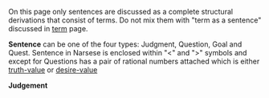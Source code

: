 On this page only sentences are discussed as a complete structural derivations that consist of terms.  Do not mix them with "term as a sentence" discussed in [term](https://github.com/opennars/opennars/wiki/Term:-types,-format) page.

**Sentence** can be one of the four types: Judgment, Question, Goal and Quest. Sentence in Narsese is enclosed within "<" and ">" symbols and except for Questions has a pair of rational numbers attached which is either [truth-value](https://github.com/opennars/opennars/wiki/Truth-Value:-Definition-and-Examples) or [desire-value](https://github.com/opennars/opennars/wiki/Desire-Value:-Definition-and-Examples)

**Judgement**

